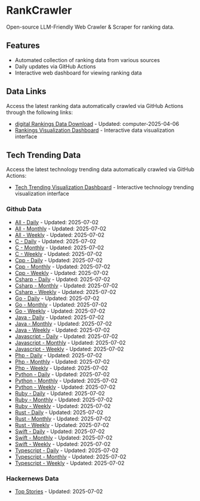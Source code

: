 # RankCrawler

Open-source LLM-Friendly Web Crawler & Scraper for ranking data.

## Features

* Automated collection of ranking data from various sources
* Daily updates via GitHub Actions
* Interactive web dashboard for viewing ranking data


## Data Links

Access the latest ranking data automatically crawled via GitHub Actions through the following links:

* [digital Rankings Data Download](https://github.com/chenjy16/RankCrawler/blob/main/data/1688/digital_computer_2025-04-06.json) - Updated: computer-2025-04-06
* [Rankings Visualization Dashboard](https://chenjy16.github.io/RankCrawler/1688_rankings.html) - Interactive data visualization interface




## Tech Trending Data

Access the latest technology trending data automatically crawled via GitHub Actions:

* [Tech Trending Visualization Dashboard](https://chenjy16.github.io/RankCrawler/tech_trending.html) - Interactive technology trending visualization interface

### Github Data

* [All - Daily](https://github.com/chenjy16/RankCrawler/blob/main/data/github/github_all_daily_2025-07-02.json) - Updated: 2025-07-02
* [All - Monthly](https://github.com/chenjy16/RankCrawler/blob/main/data/github/github_all_monthly_2025-07-02.json) - Updated: 2025-07-02
* [All - Weekly](https://github.com/chenjy16/RankCrawler/blob/main/data/github/github_all_weekly_2025-07-02.json) - Updated: 2025-07-02
* [C - Daily](https://github.com/chenjy16/RankCrawler/blob/main/data/github/github_c_daily_2025-07-02.json) - Updated: 2025-07-02
* [C - Monthly](https://github.com/chenjy16/RankCrawler/blob/main/data/github/github_c_monthly_2025-07-02.json) - Updated: 2025-07-02
* [C - Weekly](https://github.com/chenjy16/RankCrawler/blob/main/data/github/github_c_weekly_2025-07-02.json) - Updated: 2025-07-02
* [Cpp - Daily](https://github.com/chenjy16/RankCrawler/blob/main/data/github/github_cpp_daily_2025-07-02.json) - Updated: 2025-07-02
* [Cpp - Monthly](https://github.com/chenjy16/RankCrawler/blob/main/data/github/github_cpp_monthly_2025-07-02.json) - Updated: 2025-07-02
* [Cpp - Weekly](https://github.com/chenjy16/RankCrawler/blob/main/data/github/github_cpp_weekly_2025-07-02.json) - Updated: 2025-07-02
* [Csharp - Daily](https://github.com/chenjy16/RankCrawler/blob/main/data/github/github_csharp_daily_2025-07-02.json) - Updated: 2025-07-02
* [Csharp - Monthly](https://github.com/chenjy16/RankCrawler/blob/main/data/github/github_csharp_monthly_2025-07-02.json) - Updated: 2025-07-02
* [Csharp - Weekly](https://github.com/chenjy16/RankCrawler/blob/main/data/github/github_csharp_weekly_2025-07-02.json) - Updated: 2025-07-02
* [Go - Daily](https://github.com/chenjy16/RankCrawler/blob/main/data/github/github_go_daily_2025-07-02.json) - Updated: 2025-07-02
* [Go - Monthly](https://github.com/chenjy16/RankCrawler/blob/main/data/github/github_go_monthly_2025-07-02.json) - Updated: 2025-07-02
* [Go - Weekly](https://github.com/chenjy16/RankCrawler/blob/main/data/github/github_go_weekly_2025-07-02.json) - Updated: 2025-07-02
* [Java - Daily](https://github.com/chenjy16/RankCrawler/blob/main/data/github/github_java_daily_2025-07-02.json) - Updated: 2025-07-02
* [Java - Monthly](https://github.com/chenjy16/RankCrawler/blob/main/data/github/github_java_monthly_2025-07-02.json) - Updated: 2025-07-02
* [Java - Weekly](https://github.com/chenjy16/RankCrawler/blob/main/data/github/github_java_weekly_2025-07-02.json) - Updated: 2025-07-02
* [Javascript - Daily](https://github.com/chenjy16/RankCrawler/blob/main/data/github/github_javascript_daily_2025-07-02.json) - Updated: 2025-07-02
* [Javascript - Monthly](https://github.com/chenjy16/RankCrawler/blob/main/data/github/github_javascript_monthly_2025-07-02.json) - Updated: 2025-07-02
* [Javascript - Weekly](https://github.com/chenjy16/RankCrawler/blob/main/data/github/github_javascript_weekly_2025-07-02.json) - Updated: 2025-07-02
* [Php - Daily](https://github.com/chenjy16/RankCrawler/blob/main/data/github/github_php_daily_2025-07-02.json) - Updated: 2025-07-02
* [Php - Monthly](https://github.com/chenjy16/RankCrawler/blob/main/data/github/github_php_monthly_2025-07-02.json) - Updated: 2025-07-02
* [Php - Weekly](https://github.com/chenjy16/RankCrawler/blob/main/data/github/github_php_weekly_2025-07-02.json) - Updated: 2025-07-02
* [Python - Daily](https://github.com/chenjy16/RankCrawler/blob/main/data/github/github_python_daily_2025-07-02.json) - Updated: 2025-07-02
* [Python - Monthly](https://github.com/chenjy16/RankCrawler/blob/main/data/github/github_python_monthly_2025-07-02.json) - Updated: 2025-07-02
* [Python - Weekly](https://github.com/chenjy16/RankCrawler/blob/main/data/github/github_python_weekly_2025-07-02.json) - Updated: 2025-07-02
* [Ruby - Daily](https://github.com/chenjy16/RankCrawler/blob/main/data/github/github_ruby_daily_2025-07-02.json) - Updated: 2025-07-02
* [Ruby - Monthly](https://github.com/chenjy16/RankCrawler/blob/main/data/github/github_ruby_monthly_2025-07-02.json) - Updated: 2025-07-02
* [Ruby - Weekly](https://github.com/chenjy16/RankCrawler/blob/main/data/github/github_ruby_weekly_2025-07-02.json) - Updated: 2025-07-02
* [Rust - Daily](https://github.com/chenjy16/RankCrawler/blob/main/data/github/github_rust_daily_2025-07-02.json) - Updated: 2025-07-02
* [Rust - Monthly](https://github.com/chenjy16/RankCrawler/blob/main/data/github/github_rust_monthly_2025-07-02.json) - Updated: 2025-07-02
* [Rust - Weekly](https://github.com/chenjy16/RankCrawler/blob/main/data/github/github_rust_weekly_2025-07-02.json) - Updated: 2025-07-02
* [Swift - Daily](https://github.com/chenjy16/RankCrawler/blob/main/data/github/github_swift_daily_2025-07-02.json) - Updated: 2025-07-02
* [Swift - Monthly](https://github.com/chenjy16/RankCrawler/blob/main/data/github/github_swift_monthly_2025-07-02.json) - Updated: 2025-07-02
* [Swift - Weekly](https://github.com/chenjy16/RankCrawler/blob/main/data/github/github_swift_weekly_2025-07-02.json) - Updated: 2025-07-02
* [Typescript - Daily](https://github.com/chenjy16/RankCrawler/blob/main/data/github/github_typescript_daily_2025-07-02.json) - Updated: 2025-07-02
* [Typescript - Monthly](https://github.com/chenjy16/RankCrawler/blob/main/data/github/github_typescript_monthly_2025-07-02.json) - Updated: 2025-07-02
* [Typescript - Weekly](https://github.com/chenjy16/RankCrawler/blob/main/data/github/github_typescript_weekly_2025-07-02.json) - Updated: 2025-07-02

### Hackernews Data

* [Top Stories](https://github.com/chenjy16/RankCrawler/blob/main/data/hackernews/hackernews_top_2025-07-02.json) - Updated: 2025-07-02


